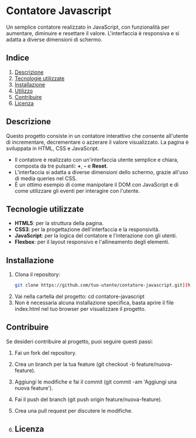 # Contatore Javascript

Un semplice contatore realizzato in JavaScript, con funzionalità per aumentare, diminuire e resettare il valore. L'interfaccia è responsiva e si adatta a diverse dimensioni di schermo.

## Indice

1. [Descrizione](#descrizione)
2. [Tecnologie utilizzate](#tecnologie-utilizzate)
3. [Installazione](#installazione)
4. [Utilizzo](#utilizzo)
5. [Contribuire](#contribuire)
6. [Licenza](#licenza)

## Descrizione

Questo progetto consiste in un contatore interattivo che consente all'utente di incrementare, decrementare o azzerare il valore visualizzato. La pagina è sviluppata in HTML, CSS e JavaScript.

- Il contatore è realizzato con un'interfaccia utente semplice e chiara, composta da tre pulsanti: **+**, **-** e **Reset**.
- L'interfaccia si adatta a diverse dimensioni dello schermo, grazie all'uso di media queries nel CSS.
- È un ottimo esempio di come manipolare il DOM con JavaScript e di come utilizzare gli eventi per interagire con l'utente.

## Tecnologie utilizzate

- **HTML5**: per la struttura della pagina.
- **CSS3**: per la progettazione dell'interfaccia e la responsività.
- **JavaScript**: per la logica del contatore e l'interazione con gli utenti.
- **Flexbox**: per il layout responsivo e l'allineamento degli elementi.

## Installazione

1. Clona il repository:
   ```bash
   git clone https://github.com/tuo-utente/contatore-javascript.git](https://github.com/GioeleBoccanegra/Progetto-JavaScript-di-Gioele-Boccanegra
2. Vai nella cartella del progetto:
cd contatore-javascript
3. Non è necessaria alcuna installazione specifica, basta aprire il file index.html nel tuo browser per visualizzare il progetto.

## Contribuire
Se desideri contribuire al progetto, puoi seguire questi passi:

1. Fai un fork del repository.
2. Crea un branch per la tua feature (git checkout -b feature/nuova-feature).
3. Aggiungi le modifiche e fai il commit (git commit -am 'Aggiungi una nuova feature').
4. Fai il push del branch (git push origin feature/nuova-feature).
5. Crea una pull request per discutere le modifiche.

6. ## Licenza
